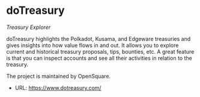 # doTreasury
*Treasury Explorer*

doTreasury highlights the Polkadot, Kusama, and Edgeware treasuries and gives insights into how value flows in and out. It allows you to explore current and historical treasury proposals, tips, bounties, etc. A great feature is that you can inspect accounts and see all their activities in relation to the treasury.

The project is maintained by OpenSquare.

- URL: https://www.dotreasury.com/
